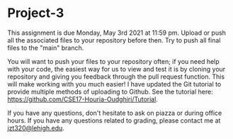 # Project-3

This assignment is due Monday, May 3rd 2021 at 11:59 pm. Upload or push all the associated files to your repository before then. Try to push all final files to the "main" branch.

You will want to push your files to your repository often; if you need help with your code, the easiest way for us to view and test it is by cloning your repository and giving you feedback through the pull request function. This will make working with you much easier! I have updated the Git tutorial to provide multiple methods of uploading to Github. See the tutorial here: https://github.com/CSE17-Houria-Oudghiri/Tutorial.

If you have any questions, don't hesitate to ask on piazza or during office hours. If you have any questions related to grading, please contact me at jzt320@lehigh.edu.

